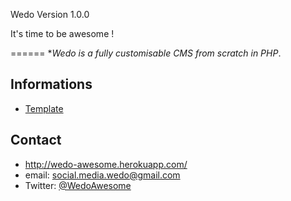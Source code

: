 Wedo Version 1.0.0

It's time to be awesome !

======
**Wedo is a fully customisable CMS from scratch in PHP*. 



## Informations
* [Template](https://github.com/WedoAwesome/src/blob/master/Readme.template.md)


## Contact

* http://wedo-awesome.herokuapp.com/
* email: social.media.wedo@gmail.com
* Twitter: [@WedoAwesome](https://twitter.com/WedoAwesome "WedoAwesome on twitter")
